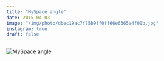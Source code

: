 ```yaml
---
title: "MySpace angle"
date: 2015-04-03
image: "/img/photo/dbec19ac7f75b9ff0ff66e6365a4f00b.jpg"
instagram: true
draft: false
---
```


![MySpace angle](/img/photo/dbec19ac7f75b9ff0ff66e6365a4f00b.jpg)
